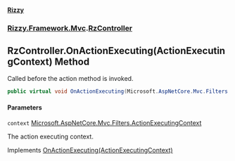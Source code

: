#### [Rizzy](index 'index')
### [Rizzy.Framework.Mvc](Rizzy.Framework.Mvc 'Rizzy.Framework.Mvc').[RzController](Rizzy.Framework.Mvc.RzController 'Rizzy.Framework.Mvc.RzController')

## RzController.OnActionExecuting(ActionExecutingContext) Method

Called before the action method is invoked.

```csharp
public virtual void OnActionExecuting(Microsoft.AspNetCore.Mvc.Filters.ActionExecutingContext context);
```
#### Parameters

<a name='Rizzy.Framework.Mvc.RzController.OnActionExecuting(Microsoft.AspNetCore.Mvc.Filters.ActionExecutingContext).context'></a>

`context` [Microsoft.AspNetCore.Mvc.Filters.ActionExecutingContext](https://docs.microsoft.com/en-us/dotnet/api/Microsoft.AspNetCore.Mvc.Filters.ActionExecutingContext 'Microsoft.AspNetCore.Mvc.Filters.ActionExecutingContext')

The action executing context.

Implements [OnActionExecuting(ActionExecutingContext)](https://docs.microsoft.com/en-us/dotnet/api/Microsoft.AspNetCore.Mvc.Filters.IActionFilter.OnActionExecuting#Microsoft_AspNetCore_Mvc_Filters_IActionFilter_OnActionExecuting_Microsoft_AspNetCore_Mvc_Filters_ActionExecutingContext_ 'Microsoft.AspNetCore.Mvc.Filters.IActionFilter.OnActionExecuting(Microsoft.AspNetCore.Mvc.Filters.ActionExecutingContext)')